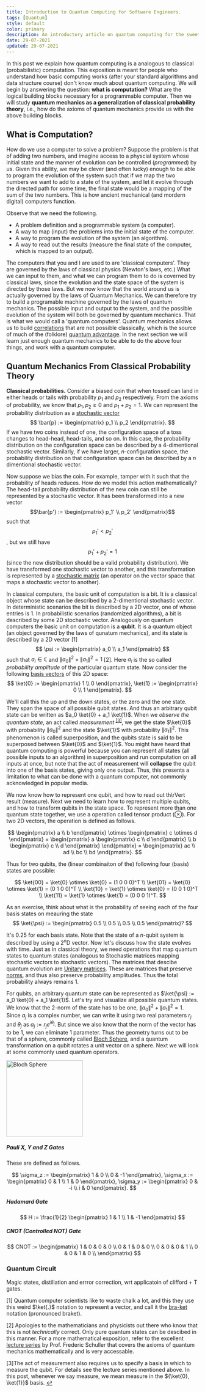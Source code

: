 ```yaml
---
title: Introduction to Quantum Computing for Software Engineers.
tags: [Quantum]
style: default
color: primary
description: An introductory article on quantum computing for the sweet summer children. I try to tell you more than just "0 and 1 at the same time" and try to avoid math wherever possible. This is an adaptation of a talk I gave to my collegues at work during my short stint as a software engineer.
date: 29-07-2021
updated: 29-07-2021
---
```


In this post we explain how quantum computing is a analogous to classical (probabilistic) computation. This exposition is meant for people who understand how basic computing works (after your standard algorithms and data structure course) don't know much about quantum computing. We will begin by answering the question: 
**what is computation?** What are the logical building blocks necessary for a programmable computer. 
Then we will study **quantum mechanics as a generalization of classical probability theory**, i.e., how do the axioms of quantum mechanics provide us with the above building blocks.

## What is Computation?

How do we use a computer to solve a problem?
Suppose the problem is that of adding two numbers, and imagine access to a physcial system whose initial state and the manner of evolution can be controlled (*programmed*) by us. 
Given this ability, we may be clever (and often lucky) enough to be able to program the evolution of the system such that if we map the two numbers we want to add to a state of the system, and let it evolve through the directed path for some time, the final state would be a mapping of the sum of the two numbers. This is how ancient mechanical (and mordern digital) computers function.

Observe that we need the following.
- A problem definition and a programmable system (a computer). 
- A way to map (input) the problems into the initial state of the computer. 
- A way to program the evolution of the system (an algorithm). 
- A way to read out the results (measure the final state of the computer, which is mapped to an output). 

The computers that you and I are used to are 'classical computers'. They are governed by the laws of classical physics (Newton's laws, etc.)
What we can input to them, and what we can program them to do is coverned by classical laws, since the evolution and the state space of the system is directed by those laws. 
But we now know that the world around us is actually governed by the laws of Quantum Mechanics. We can therefore try to build a programable machine governed by the laws of quantum mechanics. The possible input and output to the system, and the possible evolution of the system will both be governed by quantum mechanics. That is what we would call a 'quantum computers'. Quantum mechanics allows us to build [correlations](https://en.wikipedia.org/wiki/Correlation) that are not possible classically, which is the source of much of the (folklore) [quantum advantage](https://en.wikipedia.org/wiki/Quantum_supremacy). In the next section we will learn just enough quantum mechanics to be able to do the above four things, and work with a quantum computer. 

## Quantum Mechanics From Classical Probability Theory

**Classical probabilities.** Consider a biased coin that when tossed can land in either heads or tails with probability $p_1$ and $p_2$ respectively. From the axioms of probability, we know that $p_1, p_2 \geq 0$ and $p_1 + p_2 = 1$. We can represent the probability distribution as a [stochastic vector](https://en.wikipedia.org/wiki/Probability_vector) 
$$
\bar{p} := \begin{pmatrix}
p_1 \\
p_2 \end{pmatrix}.
$$
If we have two coins instead of one, the configuration space of a toss changes to head-head, head-tails, and so on. In this case, the probability distribution on the configuration space can be described by a 4-dimentional stochastic vector. Similarly, if we have larger, $n$-configuration space, the probability distribution on that configuration space can be described by a $n$ dimentional stochastic vector. 

Now suppose we bias the coin. For example, tamper with it such that the probability of heads reduces. How do we model this action mathematically? The head-tail probability distribution of the new coin can still be represented by a stochastic vector. It has been transformed into a new vector $$\bar{p'} := \begin{pmatrix} p_1' \\
p_2' \end{pmatrix}$$ such that $$p_1' < p_2'$$, but we still have $$p_1' + p_2' = 1$$ (since the new distribution should be a valid probability distribution). We have transformed one stochastic vector to another, and this transformation is represented by a [stochastic matrix](https://en.wikipedia.org/wiki/Stochastic_matrix) (an operator on the vector space that maps a stochastic vector to another). 

In classical computers, the basic unit of computation is a bit. It is a classical object whose state can be described by a 2-dimentional stochastic vector. In deterministic scenarios the bit is described by a 2D vector, one of whose entries is 1. In probabilistic scenarios (randomized algorithms), a bit is described by some 2D stochastic vector. Analogously on quantum computers the basic unit on computation is a **qubit**. It is a quantum object (an object governed by the laws of qunatum mechanics), and its state is described by a 2D vector [1]
$$
\psi := \begin{pmatrix}
a_0 \\
a_1 \end{pmatrix}
$$
such that $a_i \in \mathbb{C}$ and $\lVert a_0 \rVert^2 + \lVert a_1\rVert^2 = 1$ [2]. Here $a_i$ is the so called *probability amplitude* of the particular quantum state. Now consider the following [basis vectors](https://en.wikipedia.org/wiki/Basis_(linear_algebra)) of this 2D space: 
$$
\ket{0} := \begin{pmatrix}
1 \\ 
0
\end{pmatrix}, \ket{1} := \begin{pmatrix}
0 \\
1 
\end{pmatrix}.
$$

We'll call this the up and the down states, or the zero and the one state. They span the space of all possible qubit states. And thus an arbitrary qubit state can be written as $a_0 \ket{0} + a_1 \ket{1}$. When we  *observe the quantum state*, an act called *measurement* <sup><a href="#fn3" id="fn3ref" title="fn3">[3]</a></sup>, we get the state $\ket{0}$ with probability $\lVert a_0 \rVert^2$ and the state $\ket{1}$ with probability $\lVert a_1 \rVert^2$. This phenomenon is called superposition, and the qubits state is said to be superposed between $\ket{0}$ and $\ket{1}$. You might have heard that quantum computing is powerful because you can represent all states (all possible inputs to an algorithm) in superposition and run computation on all inputs at once, but note that the act of measurement will **collapse** the qubit into one of the basis states, giving only one output. Thus, this presents a limitation to what can be done with a quantum computer, not commonly acknowledged in popular media.

We now know how to represent one qubit, and how to read out th\rVert result (measure). Next we need to learn how to represent multiple qubits, and how to transform qubits in the state space. To represent more than one quantum state together, we use a operation called tensor product ($\otimes$). For two 2D vectors, the operation is defined as follows. 

$$
\begin{pmatrix}
a \\
b 
\end{pmatrix} \otimes \begin{pmatrix} c \otimes d \end{pmatrix}
= \begin{pmatrix} 
a \begin{pmatrix} c \\ d \end{pmatrix} \\
b \begin{pmatrix} c \\ d \end{pmatrix}
\end{pmatrix}
= \begin{pmatrix} ac \\ ad \\ bc \\ bd \end{pmatrix}.
$$ 

Thus for two qubits, the (linear combinaiton of the) following four (basis) states are possible: 

$$
\ket{00} = \ket{0} \otimes \ket{0} = (1 0 0 0)^T \\
\ket{01} = \ket{0} \otimes \ket{1} = (0 1 0 0)^T  \\
\ket{10} = \ket{1} \otimes \ket{0} = (0 0 1 0)^T  \\
\ket{11} = \ket{1} \otimes \ket{1} = (0 0 0 1)^T. 
$$

As an exercise, think about what is the probability of seeing each of the four basis states on meauring the state 
$$
\ket{\psi} := \begin{pmatrix} 0.5 \\ 0.5 \\ 0.5 \\ 0.5 \end{pmatrix}?
$$

It's 0.25 for each basis state. Note that the state of a $n$-qubit system is described by using a $2^n$D vector. Now let's discuss how the state evolves with time. Just as in classical theory, we need operations that map quantum states to quantum states (analogous to Stochastic matrices mapping stochastic vectors to stochastic vectors). The matrices that descibe quantum evolution are [Unitary matrices](https://en.wikipedia.org/wiki/Unitary_matrix). These are matrices that preserve [norms](https://en.wikipedia.org/wiki/Norm_(mathematics)), and thus also preserve probability amplitudes. Thus the total probability always remains 1. 

For qubits, an arbitrary quantum state can be represented as $\ket{\psi} := a_0 \ket{0} + a_1 \ket{1}$. Let's try and visualize all possible quantum states. We know that the 2-norm of the state has to be one, $\lVert a_0\rVert^2 + \lVert a_1\rVert^2 = 1$. Since $a_j$ is a complex number, we can write it using two real parameters $r_j$ and $\theta_j$ as $a_j := r_j e^{i\theta_j}$. But since we also know that the norm of the vector has to be 1, we can eliminate 1 parameter. Thus the geometry turns out to be that of a sphere, commonly called [Bloch Sphere](https://en.wikipedia.org/wiki/Bloch_sphere), and a quantum transformation on a qubit rotates a unit vector on a sphere. Next we will look at some commonly used quantum operators.

<img src="assets/qc-intro/bloch_sphere.png" alt="Bloch Sphere" width="200"/>

##### Pauli X, Y and Z Gates

These are defined as follows. 

$$
\sigma_z := \begin{pmatrix} 1 & 0 \\ 0 & -1 \end{pmatrix}, \sigma_x := \begin{pmatrix} 0 & 1 \\ 1 & 0 \end{pmatrix}, \sigma_y := \begin{pmatrix} 0 & -i \\ i & 0 \end{pmatrix}.
$$

##### Hadamard Gate

$$
H := \frac{1}{2} \begin{pmatrix} 1 & 1 \\ 1 & -1 \end{pmatrix}
$$

##### CNOT (Controlled NOT) Gate

$$
CNOT := \begin{pmatrix}
1 & 0 & 0 & 0 \\ 
0 & 1 & 0 & 0 \\ 
0 & 0 & 0 & 1 \\ 
0 & 0 & 1 & 0 \\ 
\end{pmatrix}
$$

### Quantum Circuit

Magic states, distillation and errror correction, wrt applicatoin of clifford + T gates. 



[1] Quantum computer scientists like to waste chalk a lot, and this they use this weird $\ket{.}$ notation to represent a vector, and call it the [bra-ket](https://en.wikipedia.org/wiki/Bra%E2%80%93ket_notation1) notation (pronounced braket).

[2] Apologies to the mathematicians and physicists out there who know that this is not *technically* correct. Only pure quantum states can be descibed in this manner. For a more mathematical exposition, refer to the excellent [lecture series](https://www.youtube.com/playlist?list=PLPH7f_7ZlzxQVx5jRjbfRGEzWY_upS5K6) by Prof. Frederic Schuller that covers the axioms of quantum mechanics mathematically and is very accessable. 

<a name="fn3">[3]</a>The act of measurement also requires us to specify a basis in which to measure the qubit. For details see the lecture series mentioned above. In this post, whenever we say measure, we mean measure in the ${\ket{0}, \ket{1}}$ basis. <a href="#fn3ref" title="Return to footnote 3 in the text.">↩</a></p>


